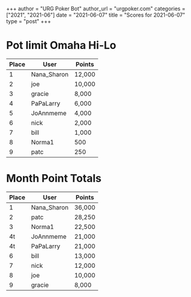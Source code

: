 +++
author = "URG Poker Bot"
author_url = "urgpoker.com"
categories = ["2021", "2021-06"]
date = "2021-06-07"
title = "Scores for 2021-06-07"
type = "post"
+++
# Pot limit Omaha Hi-Lo

| Place | User | Points |
|-------|------|--------|
| 1 | Nana_Sharon | 12,000 |
| 2 | joe | 10,000 |
| 3 | gracie | 8,000 |
| 4 | PaPaLarry | 6,000 |
| 5 | JoAnnmeme | 4,000 |
| 6 | nick | 2,000 |
| 7 | bill | 1,000 |
| 8 | Norma1 | 500 |
| 9 | patc | 250 |

# Month Point Totals

| Place | User | Points |
|-------|------|--------|
| 1 | Nana_Sharon | 36,000 |
| 2 | patc | 28,250 |
| 3 | Norma1 | 22,500 |
| 4t | JoAnnmeme | 21,000 |
| 4t | PaPaLarry | 21,000 |
| 6 | bill | 13,000 |
| 7 | nick | 12,000 |
| 8 | joe | 10,000 |
| 9 | gracie | 8,000 |
